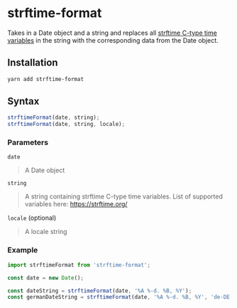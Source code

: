 # strftime-format

Takes in a Date object and a string and replaces all [strftime C-type time variables](https://strftime.org/) in the string with the corresponding data from the Date object.

## Installation
```sh
yarn add strftime-format
```

## Syntax
```js
strftimeFormat(date, string);
strftimeFormat(date, string, locale);
```

### Parameters
`date`
> A Date object

`string`
> A string containing strftime C-type time variables. List of supported variables here: https://strftime.org/

`locale` (optional)
> A locale string


### Example
```js
import strftimeFormat from 'strftime-format';

const date = new Date();

const dateString = strftimeFormat(date, '%A %-d. %B, %Y');
const germanDateString = strftimeFormat(date, '%A %-d. %B, %Y', 'de-DE');
```